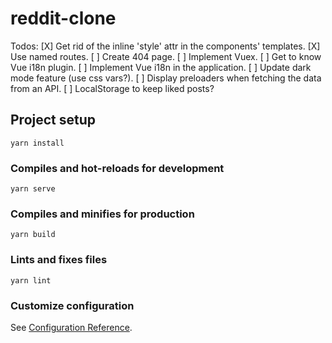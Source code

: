 # reddit-clone

Todos:
[X] Get rid of the inline 'style' attr in the components' templates.
[X] Use named routes.
[ ] Create 404 page.
[ ] Implement Vuex.
[ ] Get to know Vue i18n plugin.
[ ] Implement Vue i18n in the application.
[ ] Update dark mode feature (use css vars?).
[ ] Display preloaders when fetching the data from an API.
[ ] LocalStorage to keep liked posts?

## Project setup

```
yarn install
```

### Compiles and hot-reloads for development

```
yarn serve
```

### Compiles and minifies for production

```
yarn build
```

### Lints and fixes files

```
yarn lint
```

### Customize configuration

See [Configuration Reference](https://cli.vuejs.org/config/).
